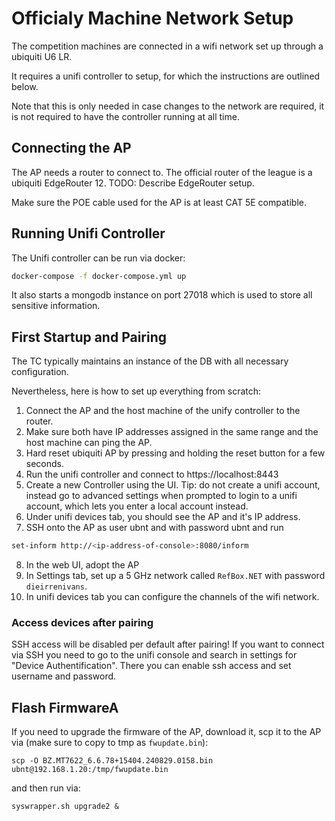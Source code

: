 # Officialy Machine Network Setup

The competition machines are connected in a wifi network set up through a
ubiquiti U6 LR.

It requires a unifi controller to setup, for which the instructions are outlined
below.

Note that this is only needed in case changes to the network are required,
it is not required to have the controller running at all time.

## Connecting the AP

The AP needs a router to connect to. The official router of the league is a ubiquiti EdgeRouter 12.
TODO: Describe EdgeRouter setup.

Make sure the POE cable used for the AP is at least CAT 5E compatible.

## Running Unifi Controller

The Unifi controller can be run via docker:

```bash
docker-compose -f docker-compose.yml up
```

It also starts a mongodb instance on port 27018 which is used to store all
sensitive information.

## First Startup and Pairing
The TC typically maintains an instance of the DB with all necessary configuration.

Nevertheless, here is how to set up everything from scratch:
1. Connect the AP and the host machine of the unify controller to the router.
2. Make sure both have IP addresses assigned in the same range and the host machine can ping the AP.
3. Hard reset ubiquiti AP by pressing and holding the reset button for a few seconds.
4. Run the unifi controller and connect to https://localhost:8443
5. Create a new Controller using the UI. Tip: do not create a unifi account, instead
   go to advanced settings when prompted to login to a unifi account, which lets you enter a local account instead.
6. Under unifi devices tab, you should see the AP and it's IP address.
7. SSH onto the AP as user ubnt and with password ubnt and run
```bash
set-inform http://<ip-address-of-console>:8080/inform
```
8. In the web UI, adopt the AP
9. In Settings tab, set up a 5 GHz network called `RefBox.NET` with password `dieirrenivans`.
10. In unifi devices tab you can configure the channels of the wifi network.

### Access devices after pairing
SSH access will be disabled per default after pairing!
If you want to connect via SSH you need to go to the unifi console and search in settings for "Device Authentification".
There you can enable ssh access and set username and password.

## Flash FirmwareA
If you need to upgrade the firmware of the AP, download it, scp it to the AP via (make sure to copy to tmp as `fwupdate.bin`):
```
scp -O BZ.MT7622_6.6.78+15404.240829.0158.bin ubnt@192.168.1.20:/tmp/fwupdate.bin
```
and then run via:
```
syswrapper.sh upgrade2 &
```

